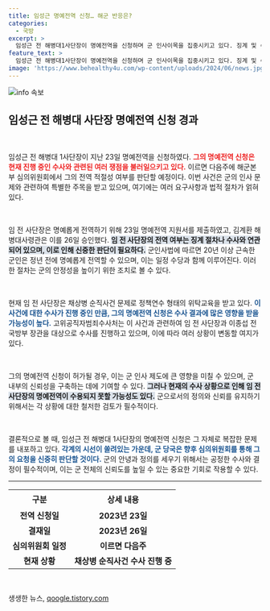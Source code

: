 ```yaml
---
title: 임성근 명예전역 신청… 해군 반응은?
categories:
  - 국방
excerpt: >
  임성근 전 해병대1사단장이 명예전역을 신청하며 군 인사이목을 집중시키고 있다. 징계 및 수사 중인 상황에서 그의 전역 적절성 여부는 해군본부 심의위에서 결정될 예정이다. 과연 그는 명예롭게 퇴임할 수 있을까?
feature_text: >
  임성근 전 해병대1사단장이 명예전역을 신청하며 군 인사이목을 집중시키고 있다. 징계 및 수사 중인 상황에서 그의 전역 적절성 여부는 해군본부 심의위에서 결정될 예정이다. 과연 그는 명예롭게 퇴임할 수 있을까?
image: 'https://www.behealthy4u.com/wp-content/uploads/2024/06/news.jpg'
---
```


<p><img src="https://www.behealthy4u.com/wp-content/uploads/2024/06/news.jpg" alt="info 속보" /></p>

<h2 data-ke-size="size26">임성근 전 해병대 사단장 명예전역 신청 경과</h2>

<p data-ke-size="size16">&nbsp;</p>

<p>임성근 전 해병대 1사단장이 지난 23일 명예전역을 신청하였다. <b><span style="color: #ee2323;">그의 명예전역 신청은 현재 진행 중인 수사와 관련된 여러 쟁점을 불러일으키고 있다.</span></b> 이르면 다음주에 해군본부 심의위원회에서 그의 전역 적절성 여부를 판단할 예정이다. 이번 사건은 군의 인사 문제와 관련하여 특별한 주목을 받고 있으며, 여기에는 여러 요구사항과 법적 절차가 얽혀있다. </p>

<p data-ke-size="size16">&nbsp;</p>

<p>임 전 사단장은 명예롭게 전역하기 위해 23일 명예전역 지원서를 제출하였고, 김계환 해병대사령관은 이를 26일 승인했다. <b><span style="background-color: #21538527;">임 전 사단장의 전역 여부는 징계 절차나 수사와 연관되어 있으며, 이로 인해 신중한 판단이 필요하다.</span></b> 군인사법에 따르면 20년 이상 근속한 군인은 정년 전에 명예롭게 전역할 수 있으며, 이는 일정 수당과 함께 이루어진다. 이러한 절차는 군의 안정성을 높이기 위한 조치로 볼 수 있다.</p>

<p data-ke-size="size16">&nbsp;</p>

<p>현재 임 전 사단장은 채상병 순직사건 문제로 정책연수 형태의 위탁교육을 받고 있다. <b><span style="color: #1a5490;">이 사건에 대한 수사가 진행 중인 만큼, 그의 명예전역 신청은 수사 결과에 많은 영향을 받을 가능성이 높다.</span></b> 고위공직자범죄수사처는 이 사건과 관련하여 임 전 사단장과 이종섭 전 국방부 장관을 대상으로 수사를 진행하고 있으며, 이에 따라 여러 상황이 변동할 여지가 있다.</p>

<p data-ke-size="size16">&nbsp;</p>

<p>그의 명예전역 신청이 허가될 경우, 이는 군 인사 제도에 큰 영향을 미칠 수 있으며, 군 내부의 신뢰성을 구축하는 데에 기여할 수 있다. <b><span style="background-color: #21538527;">그러나 현재의 수사 상황으로 인해 임 전 사단장의 명예전역이 수용되지 못할 가능성도 있다.</span></b> 군으로서의 정의와 신뢰를 유지하기 위해서는 각 상황에 대한 철저한 검토가 필수적이다.</p>

<p data-ke-size="size16">&nbsp;</p>

<p>결론적으로 볼 때, 임성근 전 해병대 1사단장의 명예전역 신청은 그 자체로 복잡한 문제를 내포하고 있다. <b><span style="color: #1a5490;">각계의 시선이 쏠려있는 가운데, 군 당국은 향후 심의위원회를 통해 그의 요청을 신중히 판단할 것이다.</span></b> 군의 안녕과 정의를 세우기 위해서는 공정한 수사와 결정이 필수적이며, 이는 군 전체의 신뢰도를 높일 수 있는 중요한 기회로 작용할 수 있다.</p>

<hr>

<table style="width: 100%; border-collapse: collapse;">
    <tr>
        <th style="text-align: center; height: 37px;"><b>구분</b></th>
        <th style="text-align: center; height: 37px;"><b>상세 내용</b></th>
    </tr>
    <tr>
        <td style="text-align: center; height: 17px;"><b>전역 신청일</b></td>
        <td style="text-align: center; height: 17px;"><b>2023년 23일</b></td>
    </tr>
    <tr>
        <td style="text-align: center; height: 17px;"><b>결재일</b></td>
        <td style="text-align: center; height: 17px;"><b>2023년 26일</b></td>
    </tr>
    <tr>
        <td style="text-align: center; height: 17px;"><b>심의위원회 일정</b></td>
        <td style="text-align: center; height: 17px;"><b>이르면 다음주</b></td>
    </tr>
    <tr>
        <td style="text-align: center; height: 17px;"><b>현재 상황</b></td>
        <td style="text-align: center; height: 17px;"><b>채상병 순직사건 수사 진행 중</b></td>
    </tr>
</table>

<p data-ke-size="size16">&nbsp;</p>
생생한 뉴스, <a href="https://qoogle.tistory.com" rel="dofollow">qoogle.tistory.com</a>



